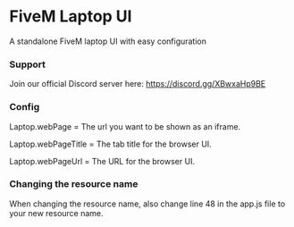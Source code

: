 # FiveM Laptop UI
 A standalone FiveM laptop UI with easy configuration
 
 ### Support
 Join our official Discord server here: https://discord.gg/XBwxaHp9BE
 
 ### Config
 Laptop.webPage = The url you want to be shown as an iframe.
 
 Laptop.webPageTitle = The tab title for the browser UI.
 
 Laptop.webPageUrl = The URL for the browser UI.
 
 ### Changing the resource name
 When changing the resource name, also change line 48 in the app.js file to your new resource name.

